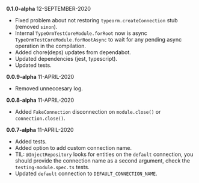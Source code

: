 __0.1.0-alpha__ 12-SEPTEMBER-2020
- Fixed problem about not restoring `typeorm.createConnection` stub (removed `sinon`).
- Internal `TypeOrmTestCoreModule.forRoot` now is async `TypeOrmTestCoreModule.forRootAsync` to wait for any pending async operation in the compilation.
- Added chore(deps) updates from dependabot.
- Updated dependencies (jest, typescript).
- Updated tests.

__0.0.9-alpha__ 11-APRIL-2020
- Removed unneccesary log.
  
__0.0.8-alpha__ 11-APRIL-2020
- Added `FakeConnection` disconnection on `module.close()` or `connection.close()`.

__0.0.7-alpha__ 11-APRIL-2020
- Added tests.
- Added option to add custom connection name.
- TIL: `@InjectRepository` looks for entities on the `default` connection, you should provide the connection name as a second argument, check the `testing-module.spec.ts` tests.
- Updated `default` connection to `DEFAULT_CONNECTION_NAME`.
